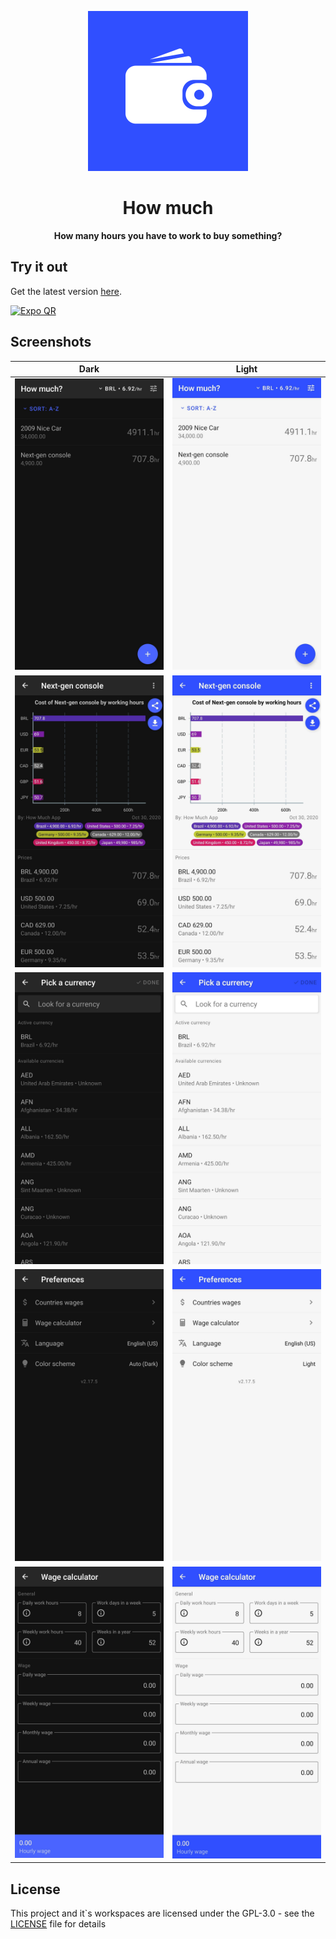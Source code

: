 <p align="center">
  <img
    src="assets/icon.png"
    width="256"
  />
</p>

<h1 align="center">How much</h1>

<div align="center">
  <strong>How many hours you have to work to buy something?</strong>
</div>

## Try it out
Get the latest version [here](https://github.com/DiogoAbu/how-much/releases/latest).

[![Expo QR](https://api.qrserver.com/v1/create-qr-code/?size=160x160&data=exp://exp.host/@diogoabu/how-much?release-channel=main)](https://exp.host/@diogoabu/how-much?release-channel=main)

## Screenshots

| Dark                                                                                   | Light                                                                                        |
| -------------------------------------------------------------------------------------- | -------------------------------------------------------------------------------------------- |
| <img alt="Logo by Nikita Ivanov" src=".github/assets/1-home.jpg" width="256" />        | <img alt="Logo by Nikita Ivanov" src=".github/assets/1-home-light.jpg" width="256" />        |
| <img alt="Logo by Nikita Ivanov" src=".github/assets/2-details.jpg" width="256" />     | <img alt="Logo by Nikita Ivanov" src=".github/assets/2-details-light.jpg" width="256" />     |
| <img alt="Logo by Nikita Ivanov" src=".github/assets/3-currencies.jpg" width="256" />  | <img alt="Logo by Nikita Ivanov" src=".github/assets/3-currencies-light.jpg" width="256" />  |
| <img alt="Logo by Nikita Ivanov" src=".github/assets/4-preferences.jpg" width="256" /> | <img alt="Logo by Nikita Ivanov" src=".github/assets/4-preferences-light.jpg" width="256" /> |
| <img alt="Logo by Nikita Ivanov" src=".github/assets/5-calculator.jpg" width="256" />  | <img alt="Logo by Nikita Ivanov" src=".github/assets/5-calculator-light.jpg" width="256" />  |

## License
This project and it`s workspaces are licensed under the GPL-3.0 - see the [LICENSE](LICENSE) file for details
